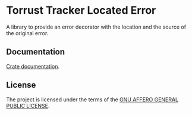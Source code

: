 # Torrust Tracker Located Error

A library to provide an error decorator with the location and the source of the original error.

## Documentation

[Crate documentation](https://docs.rs/torrust-tracker-located-error).

## License

The project is licensed under the terms of the [GNU AFFERO GENERAL PUBLIC LICENSE](./LICENSE).
